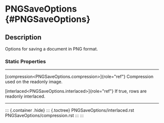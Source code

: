 PNGSaveOptions {#PNGSaveOptions}
==============

Description
-----------

Options for saving a document in PNG format.

### Static Properties

  --------------------------------------------------------- -------------------------
  [compression\<PNGSaveOptions.compression\>]{role="ref"}   Compression used on the
  readonly                                                  image.

  [interlaced\<PNGSaveOptions.interlaced\>]{role="ref"}     If true, rows are
  readonly                                                  interlaced.
  --------------------------------------------------------- -------------------------

::: {.container .hide}
::: {.toctree}
PNGSaveOptions/interlaced.rst PNGSaveOptions/compression.rst
:::
:::
